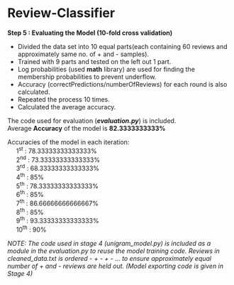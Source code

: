 # Review-Classifier
<b>Step 5 : Evaluating the Model (10-fold cross validation)</b>
<ul>
<li>Divided the data set into 10 equal parts(each containing 60 reviews and approximately same no. of + and - samples).</li>
<li>Trained with 9 parts and tested on the left out 1 part.</li>
<li>Log probabilities (used <b>math</b> library) are used for finding the membership probabilities to prevent underflow.</li>
<li>Accuracy (correctPredictions/numberOfReviews) for each round is also calculated.</li>
<li>Repeated the process 10 times.</li>
<li>Calculated the average accuracy.</li>
</ul>
The code used for evaluation (<b><i>evaluation.py</i></b>) is included.<br/>
Average <b>Accuracy</b> of the model is <b>82.3333333333%</b><br/>
<p>Accuracies of the model in each iteration:<br/>
&nbsp;&nbsp;&nbsp;&nbsp;	1<sup>st</sup> : 78.33333333333333%<br/>
&nbsp;&nbsp;&nbsp;&nbsp;	2<sup>nd</sup> : 73.33333333333333%<br/>
&nbsp;&nbsp;&nbsp;&nbsp;	3<sup>rd</sup> : 68.33333333333333%<br/>
&nbsp;&nbsp;&nbsp;&nbsp;	4<sup>th</sup> : 85%<br/>
&nbsp;&nbsp;&nbsp;&nbsp;	5<sup>th</sup> : 78.33333333333333%<br/>
&nbsp;&nbsp;&nbsp;&nbsp;	6<sup>th</sup> : 85%<br/>
&nbsp;&nbsp;&nbsp;&nbsp;	7<sup>th</sup> : 86.66666666666667%<br/>
&nbsp;&nbsp;&nbsp;&nbsp;	8<sup>th</sup> : 85%<br/>
&nbsp;&nbsp;&nbsp;&nbsp;	9<sup>th</sup> : 93.33333333333333%<br/>
&nbsp;&nbsp;&nbsp;&nbsp;	10<sup>th</sup> : 90%
</p>

 
<i>NOTE: The code used in stage 4 (unigram_model.py) is included as a module in the evaluation.py to reuse the model training code. Reviews in cleaned_data.txt is ordered - + - + - ... to ensure approximately equal number of + and - reviews are held out. (Model exporting code is given in Stage 4)</i>

